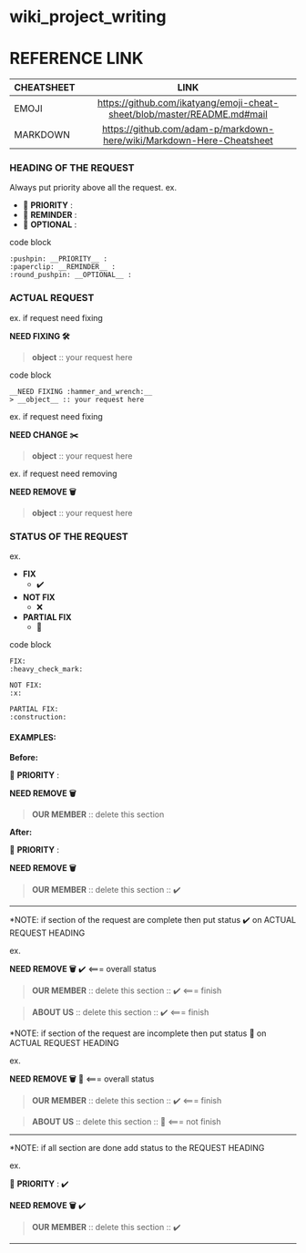 # wiki_project_writing
# REFERENCE LINK

|      CHEATSHEET   |          LINK  |  
| ------------- |:-------------:| 
| EMOJI      | https://github.com/ikatyang/emoji-cheat-sheet/blob/master/README.md#mail |
| MARKDOWN      | https://github.com/adam-p/markdown-here/wiki/Markdown-Here-Cheatsheet      |

### HEADING OF THE REQUEST
Always put priority above all the request. 
ex.
* :pushpin: __PRIORITY__ : 
* :paperclip: __REMINDER__ :
* :round_pushpin: __OPTIONAL__ :

code block
```
:pushpin: __PRIORITY__ : 
:paperclip: __REMINDER__ :
:round_pushpin: __OPTIONAL__ :

```

### ACTUAL REQUEST
ex. if request need fixing

__NEED FIXING :hammer_and_wrench:__
> __object__ :: your request here

code block
```
__NEED FIXING :hammer_and_wrench:__
> __object__ :: your request here

```

ex. if request need fixing

__NEED CHANGE :scissors:__
> __object__ :: your request here

ex. if request need removing

__NEED REMOVE :wastebasket:__
> __object__ :: your request here

### STATUS OF THE REQUEST
ex.
* __FIX__
  + :heavy_check_mark:
* __NOT FIX__
  + :x:
* __PARTIAL FIX__
  + :construction:

code block
```
FIX: 
:heavy_check_mark:

NOT FIX:
:x:

PARTIAL FIX:
:construction:

```

#### EXAMPLES:

__Before:__ 

:pushpin: __PRIORITY__ :

__NEED REMOVE :wastebasket:__
> __OUR MEMBER__ :: delete this section

__After:__

:pushpin: __PRIORITY__ :

__NEED REMOVE :wastebasket:__
> __OUR MEMBER__ :: delete this section :: :heavy_check_mark:

---

*NOTE: if section of the request are complete then put status :heavy_check_mark: on ACTUAL REQUEST HEADING  

ex.

__NEED REMOVE :wastebasket:__ :heavy_check_mark: <=== overall status

> __OUR MEMBER__ :: delete this section :: :heavy_check_mark: <=== finish

> __ABOUT US__ :: delete this section :: :heavy_check_mark: <=== finish

*NOTE: if section of the request are incomplete then put status :construction: on ACTUAL REQUEST HEADING  

ex. 

__NEED REMOVE :wastebasket:__ :construction: <=== overall status

> __OUR MEMBER__ :: delete this section :: :heavy_check_mark: <=== finish

> __ABOUT US__ :: delete this section :: :construction: <=== not finish

---

*NOTE: if all section are done add status to the REQUEST HEADING

ex. 

:pushpin: __PRIORITY__ : :heavy_check_mark:

__NEED REMOVE :wastebasket:__ :heavy_check_mark:
> __OUR MEMBER__ :: delete this section :: :heavy_check_mark:

---

